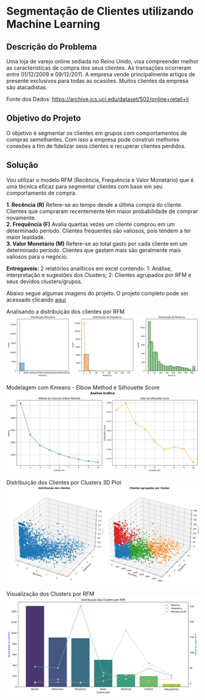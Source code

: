 # Segmentação de Clientes utilizando Machine Learning

## Descrição do Problema

Uma loja de varejo online sediada no Reino Unido, visa compreender melhor as características de compra dos seus clientes. As transações ocorreram entre 01/12/2009 e 09/12/2011. A empresa vende principalmente artigos de presente exclusivos para todas as ocasiões. Muitos clientes da empresa são atacadistas.

Fonte dos Dados: https://archive.ics.uci.edu/dataset/502/online+retail+ii

## Objetivo do Projeto

O objetivo é segmentar os clientes em grupos com comportamentos de compras semelhantes. Com isso a empresa pode construir melhores conexões a fim de fidelizar seus clientes e recuperar clientes perdidos.

## Solução

Vou utilizar o modelo RFM (Recência, Frequência e Valor Monetário) que é uma técnica eficaz para segmentar clientes com base em seu comportamento de compra.

**1. Recência (R)** Refere-se ao tempo desde a última compra do cliente. Clientes que compraram recentemente têm maior probabilidade de comprar novamente.<br>
**2. Frequência (F)** Avalia quantas vezes um cliente comprou em um determinado período. Clientes frequentes são valiosos, pois tendem a ter maior lealdade.<br>
**3. Valor Monetário (M)** Refere-se ao total gasto por cada cliente em um determinado período. Clientes que gastam mais são geralmente mais valiosos para o negócio.

**Entregaveis:** 2 relatórios analíticos em excel contendo: 1: Análise, interpretação e sugestões dos Clusters; 2: Clientes agrupados por RFM e seus devidos clusters/grupos.

Abaixo segue algumas imagens do projeto. O projeto completo pode ser acessado clicando [aqui](https://github.com/idfelipemalatesta/customers-segmentation/blob/main/notebooks/customers-clustering.ipynb)

Analisando a distribuição dos clientes por RFM
<img src="images/hist_rfm.png">

Modelagem com Kmeans - Elbow Method e Silhouette Score
<img src="images/inercia_silhoutte.png">

Distribuição dos Clientes por Clusters 3D Plot
<img src="images/clientes_clusters_3d.png">

Visualização dos Clusters por RFM
<img src="images/clusters_rfm.png">



